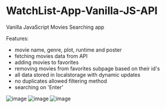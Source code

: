 # WatchList-App-Vanilla-JS-API

Vanilla JavaScript Movies Searching app

Features: 
- movie name, genre, plot, runtime and poster
- fetching movies data from API
- adding movies to favorites
- removing movies from favorites subpage based on their id's
- all data stored in localstorage with dynamic updates
- no duplicates allowed filtering method
- searching on 'Enter'


![image](https://user-images.githubusercontent.com/51762310/215344687-5891ada5-b22f-4da4-98fa-4d556e9f2390.png)
![image](https://user-images.githubusercontent.com/51762310/215344692-a47b881c-1c8c-4e7f-b7e1-85b9030e2a85.png)
![image](https://user-images.githubusercontent.com/51762310/215344762-c48732ca-31d3-4f6e-ba5d-1cc574712635.png)


